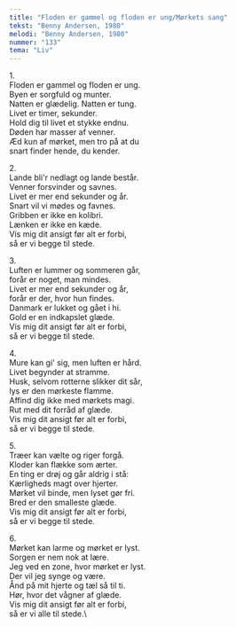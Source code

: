 ```yaml
---
title: "Floden er gammel og floden er ung/Mørkets sang"
tekst: "Benny Andersen, 1980"
melodi: "Benny Andersen, 1980"
nummer: "133"
tema: "Liv"
---
```

1\.\
Floden er gammel og floden er ung.\
Byen er sorgfuld og munter.\
Natten er glædelig. Natten er tung.\
Livet er timer, sekunder.\
Hold dig til livet et stykke endnu.\
Døden har masser af venner.\
Æd kun af mørket, men tro på at du\
snart finder hende, du kender.

2\.\
Lande bli'r nedlagt og lande består.\
Venner forsvinder og savnes.\
Livet er mer end sekunder og år.\
Snart vil vi mødes og favnes.\
Gribben er ikke en kolibri.\
Lænken er ikke en kæde.\
Vis mig dit ansigt før alt er forbi,\
så er vi begge til stede.

3\.\
Luften er lummer og sommeren går,\
forår er noget, man mindes.\
Livet er mer end sekunder og år,\
forår er der, hvor hun findes.\
Danmark er lukket og gået i hi.\
Gold er en indkapslet glæde.\
Vis mig dit ansigt før alt er forbi,\
så er vi begge til stede.

4\.\
Mure kan gi' sig, men luften er hård.\
Livet begynder at stramme.\
Husk, selvom rotterne slikker dit sår,\
lys er den mørkeste flamme.\
Affind dig ikke med mørkets magi.\
Rut med dit forråd af glæde.\
Vis mig dit ansigt før alt er forbi,\
så er vi begge til stede.

5\.\
Træer kan vælte og riger forgå.\
Kloder kan flække som ærter.\
En ting er drøj og går aldrig i stå:\
Kærligheds magt over hjerter.\
Mørket vil binde, men lyset gør fri.\
Bred er den smalleste glæde.\
Vis mig dit ansigt før alt er forbi,\
så er vi begge til stede.

6\.\
Mørket kan larme og mørket er lyst.\
Sorgen er nem nok at lære.\
Jeg ved en zone, hvor mørket er lyst.\
Der vil jeg synge og være.\
Ånd på mit hjerte og tæl så til ti.\
Hør, hvor det vågner af glæde.\
Vis mig dit ansigt før alt er forbi,\
så er vi alle til stede.\
